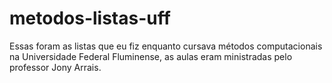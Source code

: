 # metodos-listas-uff
Essas foram as listas que eu fiz enquanto cursava métodos computacionais na Universidade Federal Fluminense, as aulas eram ministradas pelo professor Jony Arrais.
